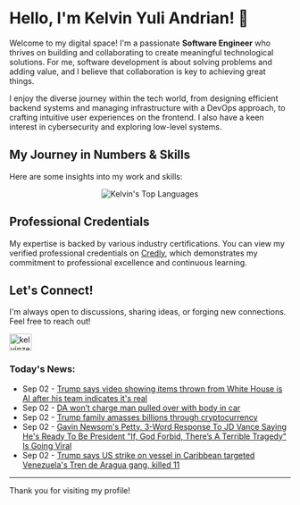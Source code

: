 # Hello, I'm Kelvin Yuli Andrian! 👋

Welcome to my digital space! I'm a passionate **Software Engineer** who thrives on building and collaborating to create meaningful technological solutions. For me, software development is about solving problems and adding value, and I believe that collaboration is key to achieving great things.

I enjoy the diverse journey within the tech world, from designing efficient backend systems and managing infrastructure with a DevOps approach, to crafting intuitive user experiences on the frontend. I also have a keen interest in cybersecurity and exploring low-level systems.

## My Journey in Numbers & Skills

Here are some insights into my work and skills:

<p align="center">
  <img src="https://github-readme-stats.vercel.app/api/top-langs/?username=kelvinzer0&layout=compact&theme=radical" alt="Kelvin's Top Languages" />
</p>

## Professional Credentials

My expertise is backed by various industry certifications. You can view my verified professional credentials on [Credly](https://www.credly.com/users/kelvin-yuli-andrian/badges), which demonstrates my commitment to professional excellence and continuous learning.

## Let's Connect!

I'm always open to discussions, sharing ideas, or forging new connections. Feel free to reach out!

<p align="left">
    <a href="https://linkedin.com/in/kelvinzero" target="blank"><img align="center" src="https://cdn.jsdelivr.net/npm/simple-icons@3.0.1/icons/linkedin.svg" alt="kelvinzero" height="30" width="40" /></a>
</p>

### Today's News:

<!-- feed start -->
- Sep 02 - [Trump says video showing items thrown from White House is AI after his team indicates it's real](https://www.yahoo.com/news/articles/trump-says-video-showing-items-220312099.html)
- Sep 02 - [DA won’t charge man pulled over with body in car](https://www.yahoo.com/news/articles/da-won-t-charge-man-212700112.html)
- Sep 02 - [Trump family amasses billions through cryptocurrency](https://www.yahoo.com/news/videos/trump-family-amasses-billions-cryptocurrency-203031734.html)
- Sep 02 - [Gavin Newsom's Petty, 3-Word Response To JD Vance Saying He's Ready To Be President "If, God Forbid, There’s A Terrible Tragedy" Is Going Viral](https://www.yahoo.com/news/articles/gavin-newsoms-petty-3-word-194803294.html)
- Sep 02 - [Trump says US strike on vessel in Caribbean targeted Venezuela's Tren de Aragua gang, killed 11](https://www.yahoo.com/news/articles/trump-says-us-carried-strike-192632442.html)
<!-- feed end -->

---

Thank you for visiting my profile!

